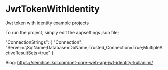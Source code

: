 # JwtTokenWithIdentity
Jwt token with identity example projects

To run the project, simply edit the appsettings.json file;

"ConnectionStrings": {
    "Connection": "Server=.\\SqlName;Database=DbName;Trusted_Connection=True;MultipleActiveResultSets=true"
  }

Blog: https://semihcelikol.com/net-core-web-api-jwt-identity-kullanimi/
